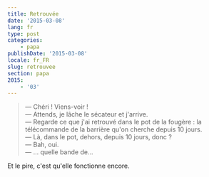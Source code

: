 ```yaml
---
title: Retrouvée
date: '2015-03-08'
lang: fr
type: post
categories:
    - papa
publishDate: '2015-03-08'
locale: fr_FR
slug: retrouvee
section: papa
2015:
    - '03'
---
```


> — Chéri ! Viens-voir !  
> — Attends, je lâche le sécateur et j'arrive.  
> — Regarde ce que j'ai retrouvé dans le pot de la fougère : la télécommande de la barrière qu'on cherche depuis 10 jours.  
> — Là, dans le pot, dehors, depuis 10 jours, donc ?  
> — Bah, oui.  
> — ... quelle bande de...

Et le pire, c'est qu'elle fonctionne encore.
